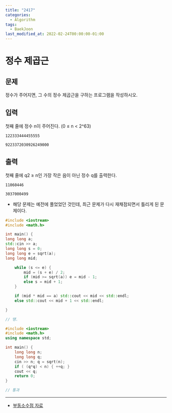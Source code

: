 ```yaml
---
title: "2417"
categories:
  - Algorithm
tags:
  - BaekJoon
last_modified_at: 2022-02-24T00:00:00-01:00
---
```


# 정수 제곱근

## 문제

정수가 주어지면, 그 수의 정수 제곱근을 구하는 프로그램을 작성하시오.

## 입력

첫째 줄에 정수 n이 주어진다. (0 ≤ n < 2^63)

```
122333444455555
```

```
9223372030926249000
```

## 출력

첫째 줄에 q2 ≥ n인 가장 작은 음이 아닌 정수 q를 출력한다.

```
11060446
```

```
3037000499
```

- 해당 문제는 예전에 풀었었던 것인데, 최근 문제가 다시 재채점되면서 틀리게 된 문제이다.

```c++
#include <iostream>
#include <math.h>

int main() {
long long a;
std::cin >> a;
long long s = 0;
long long e = sqrt(a);
long long mid;

    while (s <= e) {
        mid = (s + e) / 2;
        if (mid >= sqrt(a)) e = mid - 1;
        else s = mid + 1;
    }

    if (mid * mid == a) std::cout << mid << std::endl;
    else std::cout << mid + 1 << std::endl;

}

// 땡.
```

```c++
#include <iostream>
#include <math.h>
using namespace std;

int main() {
    long long n;
    long long q;
    cin >> n; q = sqrt(n);
    if ( (q*q) < n) { ++q; }
    cout << q;
    return 0;
}

// 통과
```

---

- [부동소수점 자료](https://geol2.github.io/til/bias/)
